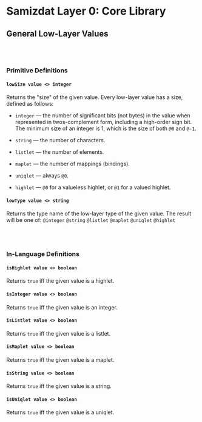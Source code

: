 Samizdat Layer 0: Core Library
==============================

General Low-Layer Values
------------------------

<br><br>
### Primitive Definitions

#### `lowSize value <> integer`

Returns the "size" of the given value. Every low-layer value has
a size, defined as follows:

* `integer` &mdash; the number of significant bits (not bytes) in
  the value when represented in twos-complement form, including a
  high-order sign bit. The minimum size of an integer is 1, which
  is the size of both `@0` and `@-1`.

* `string` &mdash; the number of characters.

* `listlet` &mdash; the number of elements.

* `maplet` &mdash; the number of mappings (bindings).

* `uniqlet` &mdash; always `@0`.

* `highlet` &mdash; `@0` for a valueless highlet, or `@1` for a
  valued highlet.

#### `lowType value <> string`

Returns the type name of the low-layer type of the given value. The
result will be one of: `@integer` `@string` `@listlet` `@maplet`
`@uniqlet` `@highlet`


<br><br>
### In-Language Definitions

#### `isHighlet value <> boolean`

Returns `true` iff the given value is a highlet.

#### `isInteger value <> boolean`

Returns `true` iff the given value is an integer.

#### `isListlet value <> boolean`

Returns `true` iff the given value is a listlet.

#### `isMaplet value <> boolean`

Returns `true` iff the given value is a maplet.

#### `isString value <> boolean`

Returns `true` iff the given value is a string.

#### `isUniqlet value <> boolean`

Returns `true` iff the given value is a uniqlet.
